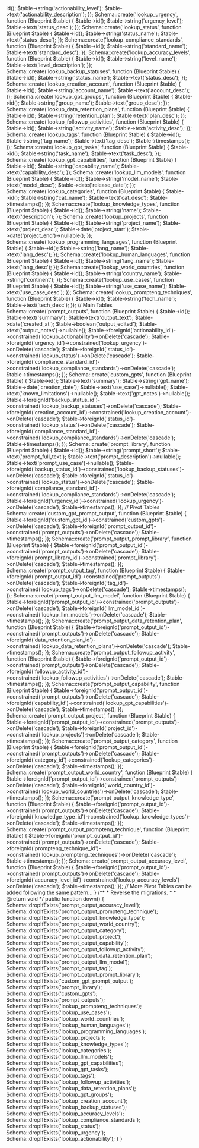 <?php

use Illuminate\Database\Migrations\Migration;
use Illuminate\Database\Schema\Blueprint;
use Illuminate\Support\Facades\Schema;

class CreateDatabaseSchema extends Migration
{
    /**
     * Run the migrations.
     *
     * @return void
     */
    public function up()
    {
        // Lookup Tables
        Schema::create('lookup_actionability', function (Blueprint $table) {
            $table->id();
            $table->string('actionability_level');
            $table->text('actionability_description');
        });

        Schema::create('lookup_urgency', function (Blueprint $table) {
            $table->id();
            $table->string('urgency_level');
            $table->text('status_desc');
        });

        Schema::create('lookup_status', function (Blueprint $table) {
            $table->id();
            $table->string('status_name');
            $table->text('status_desc');
        });

        Schema::create('lookup_compliance_standards', function (Blueprint $table) {
            $table->id();
            $table->string('standard_name');
            $table->text('standard_desc');
        });

        Schema::create('lookup_accuracy_levels', function (Blueprint $table) {
            $table->id();
            $table->string('level_name');
            $table->text('level_description');
        });

        Schema::create('lookup_backup_statuses', function (Blueprint $table) {
            $table->id();
            $table->string('status_name');
            $table->text('status_desc');
        });

        Schema::create('lookup_creation_account', function (Blueprint $table) {
            $table->id();
            $table->string('account_name');
            $table->text('account_desc');
        });

        Schema::create('lookup_gpt_groups', function (Blueprint $table) {
            $table->id();
            $table->string('group_name');
            $table->text('group_desc');
        });

        Schema::create('lookup_data_retention_plans', function (Blueprint $table) {
            $table->id();
            $table->string('retention_plan');
            $table->text('plan_desc');
        });

        Schema::create('lookup_followup_activities', function (Blueprint $table) {
            $table->id();
            $table->string('activity_name');
            $table->text('activity_desc');
        });

        Schema::create('lookup_tags', function (Blueprint $table) {
            $table->id();
            $table->string('tag_name');
            $table->text('tag_desc');
            $table->timestamps();
        });

        Schema::create('lookup_gpt_tasks', function (Blueprint $table) {
            $table->id();
            $table->string('task_name');
            $table->text('task_desc');
        });

        Schema::create('lookup_gpt_capabilities', function (Blueprint $table) {
            $table->id();
            $table->string('capability_name');
            $table->text('capability_desc');
        });

        Schema::create('lookup_llm_models', function (Blueprint $table) {
            $table->id();
            $table->string('model_name');
            $table->text('model_desc');
            $table->date('release_date');
        });

        Schema::create('lookup_categories', function (Blueprint $table) {
            $table->id();
            $table->string('cat_name');
            $table->text('cat_desc');
            $table->timestamps();
        });

        Schema::create('lookup_knowledge_types', function (Blueprint $table) {
            $table->id();
            $table->string('name');
            $table->text('description');
        });

        Schema::create('lookup_projects', function (Blueprint $table) {
            $table->id();
            $table->string('project_name');
            $table->text('project_desc');
            $table->date('project_start');
            $table->date('project_end')->nullable();
        });

        Schema::create('lookup_programming_languages', function (Blueprint $table) {
            $table->id();
            $table->string('lang_name');
            $table->text('lang_desc');
        });

        Schema::create('lookup_human_languages', function (Blueprint $table) {
            $table->id();
            $table->string('lang_name');
            $table->text('lang_desc');
        });

        Schema::create('lookup_world_countries', function (Blueprint $table) {
            $table->id();
            $table->string('country_name');
            $table->string('continent');
        });

        Schema::create('lookup_use_cases', function (Blueprint $table) {
            $table->id();
            $table->string('use_case_name');
            $table->text('use_case_desc');
        });

        Schema::create('lookup_prompteng_techniques', function (Blueprint $table) {
            $table->id();
            $table->string('tech_name');
            $table->text('tech_desc');
        });

        // Main Tables
        Schema::create('prompt_outputs', function (Blueprint $table) {
            $table->id();
            $table->text('summary');
            $table->text('output_text');
            $table->date('created_at');
            $table->boolean('output_edited');
            $table->text('output_notes')->nullable();
            $table->foreignId('actionability_id')->constrained('lookup_actionability')->onDelete('cascade');
            $table->foreignId('urgency_id')->constrained('lookup_urgency')->onDelete('cascade');
            $table->foreignId('status_id')->constrained('lookup_status')->onDelete('cascade');
            $table->foreignId('compliance_standard_id')->constrained('lookup_compliance_standards')->onDelete('cascade');
            $table->timestamps();
        });

        Schema::create('custom_gpts', function (Blueprint $table) {
            $table->id();
            $table->text('summary');
            $table->string('gpt_name');
            $table->date('creation_date');
            $table->text('use_case')->nullable();
            $table->text('known_limitations')->nullable();
            $table->text('gpt_notes')->nullable();
            $table->foreignId('backup_status_id')->constrained('lookup_backup_statuses')->onDelete('cascade');
            $table->foreignId('creation_account_id')->constrained('lookup_creation_account')->onDelete('cascade');
            $table->foreignId('status_id')->constrained('lookup_status')->onDelete('cascade');
            $table->foreignId('compliance_standard_id')->constrained('lookup_compliance_standards')->onDelete('cascade');
            $table->timestamps();
        });

        Schema::create('prompt_library', function (Blueprint $table) {
            $table->id();
            $table->string('prompt_short');
            $table->text('prompt_full_text');
            $table->text('prompt_description')->nullable();
            $table->text('prompt_use_case')->nullable();
            $table->foreignId('backup_status_id')->constrained('lookup_backup_statuses')->onDelete('cascade');
            $table->foreignId('status_id')->constrained('lookup_status')->onDelete('cascade');
            $table->foreignId('compliance_standard_id')->constrained('lookup_compliance_standards')->onDelete('cascade');
            $table->foreignId('urgency_id')->constrained('lookup_urgency')->onDelete('cascade');
            $table->timestamps();
        });

        // Pivot Tables
        Schema::create('custom_gpt_prompt_output', function (Blueprint $table) {
            $table->foreignId('custom_gpt_id')->constrained('custom_gpts')->onDelete('cascade');
            $table->foreignId('prompt_output_id')->constrained('prompt_outputs')->onDelete('cascade');
            $table->timestamps();
        });

        Schema::create('prompt_output_prompt_library', function (Blueprint $table) {
            $table->foreignId('prompt_output_id')->constrained('prompt_outputs')->onDelete('cascade');
            $table->foreignId('prompt_library_id')->constrained('prompt_library')->onDelete('cascade');
            $table->timestamps();
        });

        Schema::create('prompt_output_tag', function (Blueprint $table) {
            $table->foreignId('prompt_output_id')->constrained('prompt_outputs')->onDelete('cascade');
            $table->foreignId('tag_id')->constrained('lookup_tags')->onDelete('cascade');
            $table->timestamps();
        });

        Schema::create('prompt_output_llm_model', function (Blueprint $table) {
            $table->foreignId('prompt_output_id')->constrained('prompt_outputs')->onDelete('cascade');
            $table->foreignId('llm_model_id')->constrained('lookup_llm_models')->onDelete('cascade');
            $table->timestamps();
        });

        Schema::create('prompt_output_data_retention_plan', function (Blueprint $table) {
            $table->foreignId('prompt_output_id')->constrained('prompt_outputs')->onDelete('cascade');
            $table->foreignId('data_retention_plan_id')->constrained('lookup_data_retention_plans')->onDelete('cascade');
            $table->timestamps();
        });

        Schema::create('prompt_output_followup_activity', function (Blueprint $table) {
            $table->foreignId('prompt_output_id')->constrained('prompt_outputs')->onDelete('cascade');
            $table->foreignId('followup_activity_id')->constrained('lookup_followup_activities')->onDelete('cascade');
            $table->timestamps();
        });

        Schema::create('prompt_output_capability', function (Blueprint $table) {
            $table->foreignId('prompt_output_id')->constrained('prompt_outputs')->onDelete('cascade');
            $table->foreignId('capability_id')->constrained('lookup_gpt_capabilities')->onDelete('cascade');
            $table->timestamps();
        });

        Schema::create('prompt_output_project', function (Blueprint $table) {
            $table->foreignId('prompt_output_id')->constrained('prompt_outputs')->onDelete('cascade');
            $table->foreignId('project_id')->constrained('lookup_projects')->onDelete('cascade');
            $table->timestamps();
        });

        Schema::create('prompt_output_category', function (Blueprint $table) {
            $table->foreignId('prompt_output_id')->constrained('prompt_outputs')->onDelete('cascade');
            $table->foreignId('category_id')->constrained('lookup_categories')->onDelete('cascade');
            $table->timestamps();
        });

        Schema::create('prompt_output_world_country', function (Blueprint $table) {
            $table->foreignId('prompt_output_id')->constrained('prompt_outputs')->onDelete('cascade');
            $table->foreignId('world_country_id')->constrained('lookup_world_countries')->onDelete('cascade');
            $table->timestamps();
        });

        Schema::create('prompt_output_knowledge_type', function (Blueprint $table) {
            $table->foreignId('prompt_output_id')->constrained('prompt_outputs')->onDelete('cascade');
            $table->foreignId('knowledge_type_id')->constrained('lookup_knowledge_types')->onDelete('cascade');
            $table->timestamps();
        });

        Schema::create('prompt_output_prompteng_technique', function (Blueprint $table) {
            $table->foreignId('prompt_output_id')->constrained('prompt_outputs')->onDelete('cascade');
            $table->foreignId('prompteng_technique_id')->constrained('lookup_prompteng_techniques')->onDelete('cascade');
            $table->timestamps();
        });

        Schema::create('prompt_output_accuracy_level', function (Blueprint $table) {
            $table->foreignId('prompt_output_id')->constrained('prompt_outputs')->onDelete('cascade');
            $table->foreignId('accuracy_level_id')->constrained('lookup_accuracy_levels')->onDelete('cascade');
            $table->timestamps();
        });

        // More Pivot Tables can be added following the same pattern...
    }

    /**
     * Reverse the migrations.
     *
     * @return void
     */
    public function down()
    {
        Schema::dropIfExists('prompt_output_accuracy_level');
        Schema::dropIfExists('prompt_output_prompteng_technique');
        Schema::dropIfExists('prompt_output_knowledge_type');
        Schema::dropIfExists('prompt_output_world_country');
        Schema::dropIfExists('prompt_output_category');
        Schema::dropIfExists('prompt_output_project');
        Schema::dropIfExists('prompt_output_capability');
        Schema::dropIfExists('prompt_output_followup_activity');
        Schema::dropIfExists('prompt_output_data_retention_plan');
        Schema::dropIfExists('prompt_output_llm_model');
        Schema::dropIfExists('prompt_output_tag');
        Schema::dropIfExists('prompt_output_prompt_library');
        Schema::dropIfExists('custom_gpt_prompt_output');
        Schema::dropIfExists('prompt_library');
        Schema::dropIfExists('custom_gpts');
        Schema::dropIfExists('prompt_outputs');
        Schema::dropIfExists('lookup_prompteng_techniques');
        Schema::dropIfExists('lookup_use_cases');
        Schema::dropIfExists('lookup_world_countries');
        Schema::dropIfExists('lookup_human_languages');
        Schema::dropIfExists('lookup_programming_languages');
        Schema::dropIfExists('lookup_projects');
        Schema::dropIfExists('lookup_knowledge_types');
        Schema::dropIfExists('lookup_categories');
        Schema::dropIfExists('lookup_llm_models');
        Schema::dropIfExists('lookup_gpt_capabilities');
        Schema::dropIfExists('lookup_gpt_tasks');
        Schema::dropIfExists('lookup_tags');
        Schema::dropIfExists('lookup_followup_activities');
        Schema::dropIfExists('lookup_data_retention_plans');
        Schema::dropIfExists('lookup_gpt_groups');
        Schema::dropIfExists('lookup_creation_account');
        Schema::dropIfExists('lookup_backup_statuses');
        Schema::dropIfExists('lookup_accuracy_levels');
        Schema::dropIfExists('lookup_compliance_standards');
        Schema::dropIfExists('lookup_status');
        Schema::dropIfExists('lookup_urgency');
        Schema::dropIfExists('lookup_actionability');
    }
}
